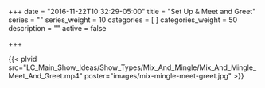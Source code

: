+++
date = "2016-11-22T10:32:29-05:00"
title = "Set Up & Meet and Greet"
series = ""
series_weight = 10
categories = [
]
categories_weight = 50
description = ""
active = false

+++

{{< plvid src="LC_Main_Show_Ideas/Show_Types/Mix_And_Mingle/Mix_And_Mingle_Meet_And_Greet.mp4" poster="images/mix-mingle-meet-greet.jpg" >}}
